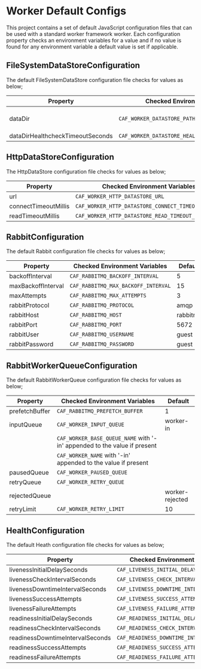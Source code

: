 # Worker Default Configs

This project contains a set of default JavaScript configuration files that can be used with a standard worker framework worker. Each configuration property checks an environment variables for a value and if no value is found for any environment variable a default value is set if applicable.

## FileSystemDataStoreConfiguration

The default FileSystemDataStore configuration file checks for values as below;

| Property | Checked Environment Variables | Default               |
|----------|-------------------------------|-----------------------|
| dataDir  |  `CAF_WORKER_DATASTORE_PATH` | /mnt/caf-datastore-root  |
| dataDirHealthcheckTimeoutSeconds  |  `CAF_WORKER_DATASTORE_HEALTHCHECK_TIMEOUT_SECONDS` | 10  |

## HttpDataStoreConfiguration

The HttpDataStore configuration file checks for values as below;

| Property | Checked Environment Variables | Default               |
|----------|-------------------------------|-----------------------|
| url  |  `CAF_WORKER_HTTP_DATASTORE_URL` | undefined  |
| connectTimeoutMillis  |  `CAF_WORKER_HTTP_DATASTORE_CONNECT_TIMEOUT_MILLIS` | 10000  |
| readTimeoutMillis  |  `CAF_WORKER_HTTP_DATASTORE_READ_TIMEOUT_MILLIS` | 10000  |

## RabbitConfiguration

The default Rabbit configuration file checks for values as below;

| Property           | Checked Environment Variables       | Default  |
|--------------------|-------------------------------------|----------|
| backoffInterval    | `CAF_RABBITMQ_BACKOFF_INTERVAL`     | 5        |
| maxBackoffInterval | `CAF_RABBITMQ_MAX_BACKOFF_INTERVAL` | 15       |
| maxAttempts        | `CAF_RABBITMQ_MAX_ATTEMPTS`         | 3        |
| rabbitProtocol     | `CAF_RABBITMQ_PROTOCOL`             | amqp     |
| rabbitHost         | `CAF_RABBITMQ_HOST`                 | rabbitmq |
| rabbitPort         | `CAF_RABBITMQ_PORT`                 | 5672     |
| rabbitUser         | `CAF_RABBITMQ_USERNAME`             | guest    |
| rabbitPassword     | `CAF_RABBITMQ_PASSWORD`             | guest    |

## RabbitWorkerQueueConfiguration

The default RabbitWorkerQueue configuration file checks for values as below;

| Property | Checked Environment Variables | Default               |
|----------|-------------------------------|-----------------------|
| prefetchBuffer  |  `CAF_RABBITMQ_PREFETCH_BUFFER` | 1  |
| inputQueue  |  `CAF_WORKER_INPUT_QUEUE` | worker-in  |
|             |  `CAF_WORKER_BASE_QUEUE_NAME` with '-in' appended to the value if present    |    |
|             |  `CAF_WORKER_NAME` with '-in' appended to the value if present        |    |
| pausedQueue  |  `CAF_WORKER_PAUSED_QUEUE` |   |
| retryQueue  |  `CAF_WORKER_RETRY_QUEUE` |   |
| rejectedQueue  |   | worker-rejected  |
| retryLimit  |  `CAF_WORKER_RETRY_LIMIT` | 10  |

## HealthConfiguration

The default Heath configuration file checks for values as below;

| Property                         | Checked Environment Variables                 | Default |
|----------------------------------|-----------------------------------------------|---------|
| livenessInitialDelaySeconds      | `CAF_LIVENESS_INITIAL_DELAY_SECONDS`          | 15      |
| livenessCheckIntervalSeconds     | `CAF_LIVENESS_CHECK_INTERVAL_SECONDS`         | 60      |
| livenessDowntimeIntervalSeconds  | `CAF_LIVENESS_DOWNTIME_INTERVAL_SECONDS`      | 60      |
| livenessSuccessAttempts          | `CAF_LIVENESS_SUCCESS_ATTEMPTS`               | 1       |
| livenessFailureAttempts          | `CAF_LIVENESS_FAILURE_ATTEMPTS`               | 3       |
| readinessInitialDelaySeconds     | `CAF_READINESS_INITIAL_DELAY_SECONDS`         | 15      |
| readinessCheckIntervalSeconds    | `CAF_READINESS_CHECK_INTERVAL_SECONDS`        | 60      |
| readinessDowntimeIntervalSeconds | `CAF_READINESS_DOWNTIME_INTERVAL_SECONDS`     | 60      |
| readinessSuccessAttempts         | `CAF_READINESS_SUCCESS_ATTEMPTS`              | 1       |
| readinessFailureAttempts         | `CAF_READINESS_FAILURE_ATTEMPTS`              | 3       |
